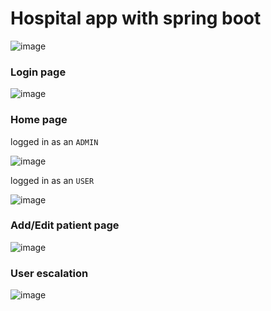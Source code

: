 # Hospital app with spring boot
![image](https://github.com/m-mourouh/hospital_app/assets/60442896/f44fc111-59c8-4485-943f-4309f721a406)

### Login page 

![image](https://github.com/m-mourouh/hospital_app/assets/60442896/133e623d-4202-41a6-8224-482bbaf2c7f2)

### Home page 

logged in as an `ADMIN`

![image](https://github.com/m-mourouh/hospital_app/assets/60442896/1d80d655-2027-45f1-a206-3c21d590b9d3)

logged in as an `USER` 

![image](https://github.com/m-mourouh/hospital_app/assets/60442896/24ddc978-b1b2-4329-a2d0-d802d5c8ad38)

### Add/Edit patient page

![image](https://github.com/m-mourouh/hospital_app/assets/60442896/11d6196d-5782-49d3-b218-9b56ce7f460e)

### User escalation 

![image](https://github.com/m-mourouh/hospital_app/assets/60442896/d8ef7666-7b46-4514-afc6-e5c61ed20564)
